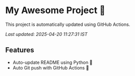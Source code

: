 # My Awesome Project 🚀

This project is automatically updated using GitHub Actions.

_Last updated: 2025-04-20 11:27:31 IST_

## Features
- Auto-update README using Python 🐍
- Auto Git push with GitHub Actions 🤖
